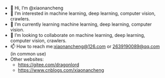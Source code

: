 - 👋 Hi, I’m @xiaonancheng
- 👀 I’m interested in machine learning, deep learning, computer vision, crawlers.
- 🌱 I’m currently learning machine learning, deep learning, computer vision.
- 💞️ I’m looking to collaborate on machine learning, deep learning, computer vision, crawlers.
- 📫 How to reach me:xiaonancheng@126.com or 2639190089@qq.com (in common use)
- Other websites:
  - https://gitee.com/dragonlord
  - https://www.cnblogs.com/xiaonancheng

<!---
xiaonancheng/xiaonancheng is a ✨ special ✨ repository because its `README.md` (this file) appears on your GitHub profile.
You can click the Preview link to take a look at your changes.
--->
